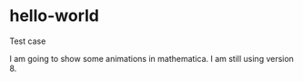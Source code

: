 # hello-world
Test case

I am going to show some animations in mathematica. I am still using version 8.
